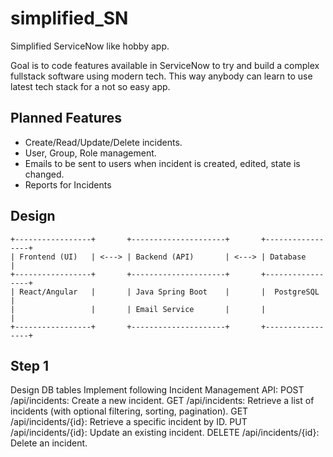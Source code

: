 # simplified_SN

Simplified ServiceNow like hobby app.

Goal is to code features available in ServiceNow to try and build a complex fullstack software using modern tech.
This way anybody can learn to use latest tech stack for a not so easy app.

Planned Features
----
* Create/Read/Update/Delete incidents.
* User, Group, Role management.
* Emails to be sent to users when incident is created, edited, state is changed.
* Reports for Incidents

Design
----
```
+-----------------+       +---------------------+       +-----------------+
| Frontend (UI)   | <---> | Backend (API)       | <---> | Database        |
+-----------------+       +---------------------+       +-----------------+
| React/Angular   |       | Java Spring Boot    |       |  PostgreSQL     |
|                 |       | Email Service       |       |                 |
+-----------------+       +---------------------+       +-----------------+
```

Step 1
----
Design DB tables
Implement following Incident Management API:
POST /api/incidents: Create a new incident.
GET /api/incidents: Retrieve a list of incidents (with optional filtering, sorting, pagination).
GET /api/incidents/{id}: Retrieve a specific incident by ID.
PUT /api/incidents/{id}: Update an existing incident.
DELETE /api/incidents/{id}: Delete an incident.
